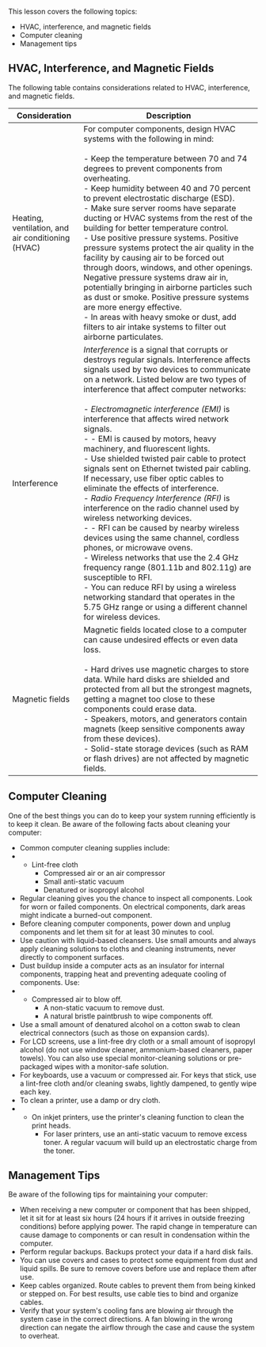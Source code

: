 This lesson covers the following topics:

- HVAC, interference, and magnetic fields
- Computer cleaning
- Management tips

## HVAC, Interference, and Magnetic Fields

The following table contains considerations related to HVAC, interference, and magnetic fields.

|Consideration|Description|
|---|---|
|Heating, ventilation, and air conditioning  <br>(HVAC)|For computer components, design HVAC systems with the following in mind:<br><br>- Keep the temperature between 70 and 74 degrees to prevent components from overheating.<br>- Keep humidity between 40 and 70 percent to prevent electrostatic discharge (ESD).<br>- Make sure server rooms have separate ducting or HVAC systems from the rest of the building for better temperature control.<br>- Use positive pressure systems. Positive pressure systems protect the air quality in the facility by causing air to be forced out through doors, windows, and other openings. Negative pressure systems draw air in, potentially bringing in airborne particles such as dust or smoke. Positive pressure systems are more energy effective.<br>- In areas with heavy smoke or dust, add filters to air intake systems to filter out airborne particulates.|
|Interference|_Interference_ is a signal that corrupts or destroys regular signals. Interference affects signals used by two devices to communicate on a network. Listed below are two types of interference that affect computer networks:  <br><br>- _Electromagnetic interference (EMI)_ is interference that affects wired network signals.<br>- - EMI is caused by motors, heavy machinery, and fluorescent lights.<br>    - Use shielded twisted pair cable to protect signals sent on Ethernet twisted pair cabling. If necessary, use fiber optic cables to eliminate the effects of interference.<br>- _Radio Frequency Interference (RFI)_ is interference on the radio channel used by wireless networking devices.<br>- - RFI can be caused by nearby wireless devices using the same channel, cordless phones, or microwave ovens.<br>    - Wireless networks that use the 2.4 GHz frequency range (801.11b and 802.11g) are susceptible to RFI.<br>    - You can reduce RFI by using a wireless networking standard that operates in the 5.75 GHz range or using a different channel for wireless devices.|
|Magnetic fields|Magnetic fields located close to a computer can cause undesired effects or even data loss.<br><br>- Hard drives use magnetic charges to store data. While hard disks are shielded and protected from all but the strongest magnets, getting a magnet too close to these components could erase data.<br>- Speakers, motors, and generators contain magnets (keep sensitive components away from these devices).<br>- Solid-state storage devices (such as RAM or flash drives) are not affected by magnetic fields.|

## Computer Cleaning

One of the best things you can do to keep your system running efficiently is to keep it clean. Be aware of the following facts about cleaning your computer:

- Common computer cleaning supplies include:
- - Lint-free cloth
    - Compressed air or an air compressor
    - Small anti-static vacuum
    - Denatured or isopropyl alcohol
- Regular cleaning gives you the chance to inspect all components. Look for worn or failed components. On electrical components, dark areas might indicate a burned-out component.
- Before cleaning computer components, power down and unplug components and let them sit for at least 30 minutes to cool.
- Use caution with liquid-based cleansers. Use small amounts and always apply cleaning solutions to cloths and cleaning instruments, never directly to component surfaces.
- Dust buildup inside a computer acts as an insulator for internal components, trapping heat and preventing adequate cooling of components. Use:
- - Compressed air to blow off.
    - A non-static vacuum to remove dust.
    - A natural bristle paintbrush to wipe components off.
- Use a small amount of denatured alcohol on a cotton swab to clean electrical connectors (such as those on expansion cards).
- For LCD screens, use a lint-free dry cloth or a small amount of isopropyl alcohol (do not use window cleaner, ammonium-based cleaners, paper towels). You can also use special monitor-cleaning solutions or pre-packaged wipes with a monitor-safe solution.
- For keyboards, use a vacuum or compressed air. For keys that stick, use a lint-free cloth and/or cleaning swabs, lightly dampened, to gently wipe each key.
- To clean a printer, use a damp or dry cloth.
- - On inkjet printers, use the printer's cleaning function to clean the print heads.
    - For laser printers, use an anti-static vacuum to remove excess toner. A regular vacuum will build up an electrostatic charge from the toner.

## Management Tips

Be aware of the following tips for maintaining your computer:

- When receiving a new computer or component that has been shipped, let it sit for at least six hours (24 hours if it arrives in outside freezing conditions) before applying power. The rapid change in temperature can cause damage to components or can result in condensation within the computer.
- Perform regular backups. Backups protect your data if a hard disk fails.
- You can use covers and cases to protect some equipment from dust and liquid spills. Be sure to remove covers before use and replace them after use.
- Keep cables organized. Route cables to prevent them from being kinked or stepped on. For best results, use cable ties to bind and organize cables.
- Verify that your system's cooling fans are blowing air through the system case in the correct directions. A fan blowing in the wrong direction can negate the airflow through the case and cause the system to overheat.